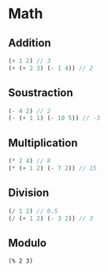 # Math
## Addition
```rust
(+ 1 2) // 3
(+ (+ 2 3) (- 1 4)) // 2
```
## Soustraction
```rust
(- 4 2) // 2
(- (+ 1 1) (- 10 5)) // -3
```
## Multiplication
```rust
(* 2 4) // 8
(* (+ 1 2) (- 7 2)) // 15
```
## Division
```rust
(/ 1 2) // 0.5
(/ (+ 1 2) (- 3 2)) // 3
```
## Modulo
```
(% 2 3)
```
